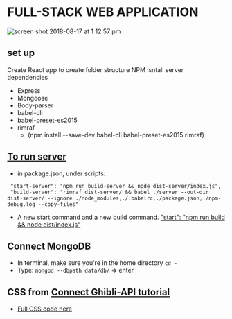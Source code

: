 # FULL-STACK WEB APPLICATION
![screen shot 2018-08-17 at 1 12 57 pm](https://user-images.githubusercontent.com/36870689/44284559-5ba49a00-a21f-11e8-9653-e201342178b7.png)


## set up
Create React app to create folder structure
NPM isntall server dependencies
* Express
* Mongoose
* Body-parser
* babel-cli
* babel-preset-es2015
* rimraf 
  * (npm install --save-dev babel-cli babel-preset-es2015 rimraf)

## [To run server](https://www.codementor.io/iykyvic/writing-your-nodejs-apps-using-es6-6dh0edw2o) 
- in package.json, under scripts:
```
 "start-server": "npm run build-server && node dist-server/index.js",
 "build-server": "rimraf dist-server/ && babel ./server --out-dir dist-server/ --ignore ./node_modules,./.babelrc,./package.json,./npm-debug.log --copy-files"
```
- A new start command and a new build command. ["start": "npm run build && node dist/index.js"](https://www.codementor.io/iykyvic/writing-your-nodejs-apps-using-es6-6dh0edw2o)


## Connect MongoDB
- In terminal, make sure you're in the home directory `cd ~`
- Type: `mongod --dbpath data/db/` => enter

## CSS from [Connect Ghibli-API tutorial](https://www.taniarascia.com/how-to-connect-to-an-api-with-javascript/)
- [Full CSS code here](https://raw.githubusercontent.com/taniarascia/sandbox/master/ghibli/style.css)
